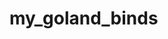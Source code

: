 # my_goland_binds

<template name=":" value="$NAME$ := $VALUE$$END$" description="Variable declaration :=" toReformat="true" toShortenFQNames="true">
  <variable name="NAME" expression="" defaultValue="&quot;name&quot;" alwaysStopAt="true" />
  <variable name="VALUE" expression="complete()" defaultValue="" alwaysStopAt="true" />
  <context />
</template>
<template name="bench" value="func Benchmark$NAME$(b *testing.B) {&#10; for i := 0; i &lt; b.N; i++ {&#10; $END$&#10; }&#10;}" description="Benchmark" toReformat="true" toShortenFQNames="true">
  <variable name="NAME" expression="" defaultValue="&quot;Name&quot;" alwaysStopAt="true" />
  <context />
</template>
<template name="consts" value="const (&#10; $NAME$ = $VALUE$$END$&#10;)&#10;" description="Constants declaration" toReformat="true" toShortenFQNames="true">
  <variable name="NAME" expression="" defaultValue="&quot;name&quot;" alwaysStopAt="true" />
  <variable name="VALUE" expression="complete()" defaultValue="" alwaysStopAt="true" />
  <context />
</template>
<template name="ctx" value="context.$VALUE$$END$" description="context.*" toReformat="false" toShortenFQNames="true">
  <variable name="VALUE" expression="complete()" defaultValue="Context" alwaysStopAt="true" />
  <context>
    <option name="GO" value="true" />
    <option name="HTTP_CLIENT_ENVIRONMENT" value="true" />
    <option name="REQUEST" value="true" />
  </context>
</template>
<template name="ctxC" value="$NAME$, $NAME$Cancel := context.WithCancel($CONTEXT$)&#10;defer $NAME$Cancel()&#10;$END$" description="context.WithTimeout" toReformat="false" toShortenFQNames="true">
  <variable name="NAME" expression="" defaultValue="&quot;ctx&quot;" alwaysStopAt="true" />
  <variable name="CONTEXT" expression="complete()" defaultValue="&quot;context.TODO&quot;" alwaysStopAt="true" />
  <context>
    <option name="GO" value="true" />
  </context>
</template>
<template name="ctxT" value="$NAME$, $NAME$Cancel := context.WithTimeout($CONTEXT$, $TIME$)&#10;defer $NAME$Cancel()&#10;$END$" description="context.WithTimeout" toReformat="false" toShortenFQNames="true">
  <variable name="NAME" expression="" defaultValue="&quot;ctx&quot;" alwaysStopAt="true" />
  <variable name="CONTEXT" expression="complete()" defaultValue="&quot;context.TODO&quot;" alwaysStopAt="true" />
  <variable name="TIME" expression="complete()" defaultValue="&quot;time.Second&quot;" alwaysStopAt="true" />
  <context>
    <option name="GO" value="true" />
  </context>
</template>
<template name="errr" value="if $ERR$ != nil {&#10; return $RETURN$errors.Wrap($ERR$, &quot;$TEXT$&quot;)$END$&#10;}" description="if err return wraped" toReformat="false" toShortenFQNames="true">
  <variable name="ERR" expression="errorVariable()" defaultValue="&quot;err&quot;" alwaysStopAt="true" />
  <variable name="RETURN" expression="regularExpression(defaultReturnValues, &quot;([^,]*$)&quot;, &quot;&quot;)" defaultValue="" alwaysStopAt="true" />
  <variable name="TEXT" expression="errorVariable()" defaultValue="" alwaysStopAt="true" />
  <context>
    <option name="GO" value="true" />
  </context>
</template>
<template name="fori" value="for $INDEX$ := 0; $INDEX$ &lt; $LIMIT$; $INDEX$++ {&#10; $END$&#10;}" description="Indexed for loop" toReformat="true" toShortenFQNames="true">
  <variable name="INDEX" expression="" defaultValue="&quot;n&quot;" alwaysStopAt="true" />
  <variable name="LIMIT" expression="" defaultValue="&quot;&quot;" alwaysStopAt="true" />
  <context />
</template>
<template name="forr" value="for $KEY$, $VALUE$ := range $COLLECTION$ {&#10; $END$&#10;}" description="For range loop" toReformat="true" toShortenFQNames="true">
  <variable name="COLLECTION" expression="complete()" defaultValue="&quot;collection&quot;" alwaysStopAt="true" />
  <variable name="KEY" expression="goSuggestVariableName()" defaultValue="&quot;key&quot;" alwaysStopAt="true" />
  <variable name="VALUE" expression="goSuggestVariableName()" defaultValue="&quot;value&quot;" alwaysStopAt="true" />
  <context />
</template>
<template name="func" value="func $NAME$($PARAMS$) ($TYPE_1$, $ERR_TYPE$) {&#10; $END$&#10; return $TYPE_1$, nil&#10;}" toReformat="false" toShortenFQNames="true">
  <variable name="NAME" expression="" defaultValue="" alwaysStopAt="true" />
  <variable name="PARAMS" expression="complete()" defaultValue="" alwaysStopAt="true" />
  <variable name="TYPE_1" expression="complete()" defaultValue="" alwaysStopAt="true" />
  <variable name="ERR_TYPE" expression="errorVariableDefinition(expressionWithErrorResult)" defaultValue="&quot;error&quot;" alwaysStopAt="true" />
  <context>
    <option name="GO" value="true" />
  </context>
</template>
<template name="if" value="if $PARAMS$ == nil {&#10; $END$&#10;}" description="if" toReformat="false" toShortenFQNames="true">
  <variable name="PARAMS" expression="complete()" defaultValue="" alwaysStopAt="true" />
  <context>
    <option name="GO" value="true" />
  </context>
</template>
<template name="if!" value="if $ERR$ != nil {&#10; $END$&#10;}" description="If error" toReformat="true" toShortenFQNames="true">
  <variable name="ERR" expression="errorVariable()" defaultValue="&quot;err&quot;" alwaysStopAt="true" />
  <context>
    <option name="GO_STATEMENT" value="true" />
  </context>
</template>
<template name="imports" value="import (&#10; &quot;$END$&quot;&#10;)&#10;" description="Imports declaration" toReformat="true" toShortenFQNames="true">
  <context />
</template>
<template name="init" value="func init() {&#10; $END$&#10;}" description="Init function" toReformat="true" toShortenFQNames="true">
  <context />
</template>
<template name="iota" value="const $NAME$ $TYPE$ = iota" description="Iota constant declaration" toReformat="true" toShortenFQNames="true">
  <variable name="NAME" expression="" defaultValue="&quot;name&quot;" alwaysStopAt="true" />
  <variable name="TYPE" expression="complete()" defaultValue="" alwaysStopAt="true" />
  <context />
</template>
<template name="jsonc" value="'json:&quot;$FIELD_NAME$&quot;'$END$" description="json tag from field name" toReformat="false" toShortenFQNames="true">
  <variable name="FIELD_NAME" expression="camelCase(fieldName())&#9;" defaultValue="" alwaysStopAt="true" />
  <context>
    <option name="GO" value="true" />
  </context>
</template>
<template name="main" value="func main() {&#10; $END$&#10;}" description="Main function" toReformat="true" toShortenFQNames="true">
  <context />
</template>
<template name="map" value="map[$KEY_TYPE$]$VALUE_TYPE$" description="Map type" toReformat="true" toShortenFQNames="true">
  <variable name="KEY_TYPE" expression="complete()" defaultValue="" alwaysStopAt="true" />
  <variable name="VALUE_TYPE" expression="complete()" defaultValue="" alwaysStopAt="true" />
  <context />
</template>
<template name="meth" value="func ($RECEIVER$ *$TYPE_1$) $NAME$($PARAMS$) ($TYPE_1$, $ERR_TYPE$) {&#10; $END$&#10; return $TYPE_1$, nil&#10;}" description="Method" toReformat="true" toShortenFQNames="true">
  <variable name="TYPE_1" expression="complete()" defaultValue="&quot;&quot;" alwaysStopAt="true" />
  <variable name="NAME" expression="" defaultValue="&quot;name&quot;" alwaysStopAt="true" />
  <variable name="RECEIVER" expression="completeSmart()" defaultValue="&quot;s&quot;" alwaysStopAt="true" />
  <variable name="PARAMS" expression="" defaultValue="" alwaysStopAt="true" />
  <variable name="ERR_TYPE" expression="errorVariableDefinition(expressionWithErrorResult)" defaultValue="&quot;error&quot;" alwaysStopAt="true" />
  <context />
</template>
<template name="mkm" value="make(map[$TYPE_1$]$TYPE_2$, $LEN$, $CAP$)$END$" description="make map" toReformat="false" toShortenFQNames="true">
  <variable name="TYPE_1" expression="completeSmart()" defaultValue="" alwaysStopAt="true" />
  <variable name="TYPE_2" expression="completeSmart()" defaultValue="" alwaysStopAt="true" />
  <variable name="LEN" expression="completeSmart()" defaultValue="&quot;0&quot;" alwaysStopAt="true" />
  <variable name="CAP" expression="completeSmart()" defaultValue="&quot;0&quot;" alwaysStopAt="true" />
  <context>
    <option name="GO" value="true" />
  </context>
</template>
<template name="mks" value="make([]$TYPE_1$, $LEN$, $CAP$)$END$" description="make slice" toReformat="false" toShortenFQNames="true">
  <variable name="TYPE_1" expression="completeSmart()" defaultValue="" alwaysStopAt="true" />
  <variable name="LEN" expression="completeSmart()" defaultValue="&quot;0&quot;" alwaysStopAt="true" />
  <variable name="CAP" expression="completeSmart()" defaultValue="&quot;0&quot;" alwaysStopAt="true" />
  <context>
    <option name="GO" value="true" />
  </context>
</template>
<template name="p" value="package $NAME$" description="Package declaration" toReformat="true" toShortenFQNames="true">
  <variable name="NAME" expression="complete()" defaultValue="" alwaysStopAt="true" />
  <context />
</template>
<template name="printf" value="log.Printf(&quot;$END$&quot;,$VAR$)" description="printf" toReformat="true" toShortenFQNames="true">
  <variable name="VAR" expression="complete()" defaultValue="" alwaysStopAt="true" />
  <context />
</template>
<template name="slc" value="select {&#10;    case $CHAN1$:&#10;    case $CHAN2$:&#10;    case $CONTEXT$.Done():&#10;    default:&#10;}" description="select" toReformat="false" toShortenFQNames="true">
  <variable name="CHAN1" expression="completeSmart()" defaultValue="&quot;ch1&quot;" alwaysStopAt="true" />
  <variable name="CHAN2" expression="completeSmart()" defaultValue="&quot;ch2&quot;" alwaysStopAt="true" />
  <variable name="CONTEXT" expression="completeSmart()" defaultValue="&quot;ctx&quot;" alwaysStopAt="true" />
  <context>
    <option name="GO" value="true" />
  </context>
</template>
<template name="st" value="type $TYPE_1$ struct {&#10;    $END$&#10;}" description="struct" toReformat="false" toShortenFQNames="true">
  <variable name="TYPE_1" expression="" defaultValue="&quot;NewMyStruct&quot;" alwaysStopAt="true" />
  <context>
    <option name="GO" value="true" />
  </context>
</template>
<template name="sw" value="switch $PARAMS$ {&#10;    case $PARAMS_2$:&#10;    case $PARAMS_3$:&#10;    default:&#10;        $END$&#10;}" description="switch" toReformat="false" toShortenFQNames="true">
  <variable name="PARAMS" expression="completeSmart()" defaultValue="true" alwaysStopAt="true" />
  <variable name="PARAMS_2" expression="completeSmart()" defaultValue="" alwaysStopAt="true" />
  <variable name="PARAMS_3" expression="completeSmart()" defaultValue="" alwaysStopAt="true" />
  <context>
    <option name="GO" value="true" />
  </context>
</template>
<template name="test" value="func Test$NAME$(t *testing.T) {&#10; $END$&#10;}" description="Test" toReformat="true" toShortenFQNames="true">
  <variable name="NAME" expression="" defaultValue="&quot;Name&quot;" alwaysStopAt="true" />
  <context />
</template>
<template name="types" value="type (&#10; $END$&#10;)&#10;" description="Types declaration" toReformat="true" toShortenFQNames="true">
  <context />
</template>
<template name="vars" value="var (&#10; $NAME$ = $VALUE$$END$&#10;)&#10;" description="Variables declaration" toReformat="true" toShortenFQNames="true">
  <variable name="NAME" expression="" defaultValue="&quot;name&quot;" alwaysStopAt="true" />
  <variable name="VALUE" expression="complete()" defaultValue="" alwaysStopAt="true" />
  <context />
</template>
<template name="wrap" value="$END$ errors.Wrap($ERR$, &quot;$TEXT$&quot;)$END$" description="errors.wrap" toReformat="false" toShortenFQNames="true">
  <variable name="ERR" expression="errorVariable()" defaultValue="&quot;err&quot;" alwaysStopAt="true" />
  <variable name="TEXT" expression="errorVariable()" defaultValue="" alwaysStopAt="true" />
  <context>
    <option name="GO" value="true" />
  </context>
</template>
